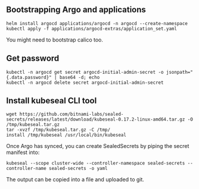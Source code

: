 ## Bootstrapping Argo and applications

```shell
helm install argocd applications/argocd -n argocd --create-namespace
kubectl apply -f applications/argocd-extras/application_set.yaml
```
You might need to bootstrap calico too.

## Get password
```shell
kubectl -n argocd get secret argocd-initial-admin-secret -o jsonpath="{.data.password}" | base64 -d; echo
kubectl -n argocd delete secret argocd-initial-admin-secret
```

## Install kubeseal CLI tool
```shell
wget https://github.com/bitnami-labs/sealed-secrets/releases/latest/download/kubeseal-0.17.2-linux-amd64.tar.gz -O /tmp/kubeseal.tar.gz 
tar -xvzf /tmp/kubeseal.tar.gz -C /tmp/
install /tmp/kubeseal /usr/local/bin/kubeseal
```
Once Argo has synced, you can create SealedSecrets by piping the secret manifest into: 
```
kubeseal --scope cluster-wide --controller-namespace sealed-secrets --controller-name sealed-secrets -o yaml
```
The output can be copied into a file and uploaded to git.
